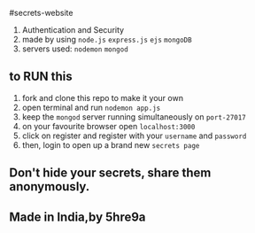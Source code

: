 #secrets-website

1. Authentication and Security
2. made by using `node.js` `express.js` `ejs` `mongoDB`
3. servers used: `nodemon` `mongod`

## to RUN this

1. fork and clone this repo to make it your own 
2. open terminal and run `nodemon app.js`
3. keep the `mongod` server running simultaneously on `port-27017`
4. on your favourite browser open `localhost:3000`
6. click on register and register with your `username` and `password`
7. then, login to open up a brand new `secrets page`

## Don't hide your secrets, share them anonymously.
## Made in India,by 5hre9a